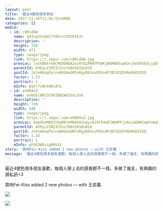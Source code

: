 ```yaml
---
layout: post
title: '最近4號色很多朋友' 
date: 2017-11-26T11:56:55+0000 
categories: [] 
media:
  - id: c8RidkW
    name: g9Jvq32nGmCJY0XrnJYDfEYE2n
    description: ''   
    height: 720
    width: 471
    type: image/jpeg
    link: https://i.imgur.com/c8RidkW.jpg
    prevLoc: lovXBK4rk8CMEOOWGA2osRYQLM8RYPhBKjWGMWE6upW3vjAnOVSDoLjpD0DvTLWO9q4RvZI7oxWXlGBMSY1LDpr8lOSXw3Dkwm9gSvAnnmOxqBcoEQNGOmX3Tq19O3x0j3Hp93LLWk05S1g7nqMD8RCKL0oEpZNxcOQW29jjyBsvgD4zQqqrF5VGOR5LD8UXAzY0PGM9Sx86PlznRqH7r38PP6xli0LL7gA96XcKOAOwO7YWCPwLqk9LXrTg4qWvPrr9
    parentId: AYDyLV1M23C5nzYG0x5kSQn819
    postId: JxVx4KoqPocnvWXGXwQRfoRgyRA3xvFB3o4PJBlOIQ5VNoRkDVCEQ
    factor: 1.53
    portrait: 1
    mInfo: bwXr7zNk4eBid7a
  - id: eU9EAxZ
    name: GV6Gkl8M23C907BB2W03SkL5VK
    description: ''   
    height: 720
    width: 540
    type: image/jpeg
    link: https://i.imgur.com/eU9EAxZ.jpg
    prevLoc: 9wpGkxM0A3tOqRRJnMkmhA1nqyvA19t54wDlND8PFjn6xJwEW0tqmYnAqPqMuAGo2Eq18ZS41W0N5ZGwcorzVg5DJEC6vZD8Y1APt82llq1mOVCWELzQ3Kg1HQWgPpLLkOhnxXEP20ADs08Z36DVlmivoKY369A6fNEGm9RRZnS7kgP6ZwwpT9gYk59YX0fYDgYklE4vUvlzrxx1koIYgEgGLr9puROxK3oWgPFPx38w1wqZHroEKQDEz6I2lPYBW96W
    parentId: AYDyLV1M23C5nzYG0x5kSQn819
    postId: JxVx4KoqPocnvWXGXwQRfoRgyRA3xvFB3o4PJBlOIQ5VNoRkDVCEQ
    factor: 1.33
    portrait: 1
    mInfo: pFGK3WDzzg8NVa5
story: '霏吻Fei-Kiss added 2 new photos — with 王奕蓁.'  
message: '最近4號色很多朋友喜歡，每個人擦上去的感覺都不一樣。多做了幾支，有興趣的請私訊<3'  
---
```


最近4號色很多朋友喜歡，每個人擦上去的感覺都不一樣。多做了幾支，有興趣的請私訊<3
 
 
[//]: #story:
霏吻Fei-Kiss added 2 new photos — with 王奕蓁.


[//]: #media:  
<a href="https://i.imgur.com/c8RidkW.jpg"><img class="postImage" src="https://i.imgur.com/c8RidkWh.jpg" />  
</a>    

<a href="https://i.imgur.com/eU9EAxZ.jpg"><img class="postImage" src="https://i.imgur.com/eU9EAxZh.jpg" />  
</a>   
